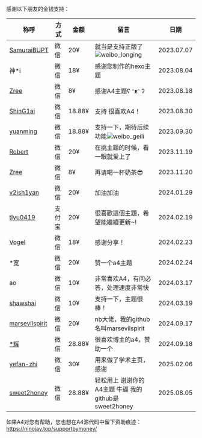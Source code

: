 感谢以下朋友的金钱支持：

| 称呼                                                         | 方式   | 金额   | 留言                                                         | 日期       |
| ------------------------------------------------------------ | ------ | ------ | ------------------------------------------------------------ | ---------- |
| [SamuraiBUPT](https://samuraibupt.github.io/)                | 微信   | 20¥    | 就当是支持正版了![weibo_longing](https://unpkg.com/@waline/emojis@1.1.0/weibo/weibo_longing.png) | 2023.07.07 |
| 神*i                                                         | 微信   | 18¥    | 感谢您制作的hexo主题                                         | 2023.08.04 |
| [Zree](https://www.aztreelet.top/)                           | 微信   | 8¥     | 感谢A4主题ʕ ᵔᴥᵔ ʔ                                            | 2023.08.18 |
| [ShinG1ai](https://noe.zone/)                                | 微信   | 18.88¥ | 支持  很喜欢A4！                                             | 2023.08.30 |
| [yuanming](http://sirwym.github.io/)                         | 微信   | 18.88¥ | 支持一下，期待后续功能![weibo_geili](https://unpkg.com/@waline/emojis@1.1.0/weibo/weibo_geili.png) | 2023.09.30 |
| [Robert](https://tobenot.top/)                               | 微信   | 20¥    | 在挑主题的时候，看一眼就爱上了                               | 2023.11.19 |
| [Zree](https://www.aztreelet.top/)                           | 微信   | 8¥     | 再请喝一杯奶茶😎                                              | 2023.11.20 |
| [v2ish1yan](https://v2ish1yan.github.io/)                    | 微信   | 20¥    | 加油加油                                                     | 2024.01.29 |
| [tlyu0419](https://github.com/tlyu0419)                      | 支付宝 | 20¥    | 很喜歡這個主題，希望能繼續更新~!                             | 2024.02.19 |
| [Vogel](https://github.com/VVogelimkafig)                    | 微信   | 18¥    | 感谢分享！                                                   | 2024.02.23 |
| *宽                                                          | 微信   | 20¥    | 赞一个a4主题                                                 | 2024.02.24 |
| ao                                                           | 微信   | 10¥    | 非常喜欢A4，有问必答，处理速度非常快                         | 2024.03.17 |
| [shawshai](https://shawshai.cn/)                             | 微信   | 10¥    | 支持一下，主题很棒！                                         | 2024.03.19 |
| [marsevilspirit](https://github.com/marsevilspirit)          | 微信   | 20¥    | nb大佬，我的github名叫marsevilspirit                         | 2024.09.17 |
| [*辉](https://xuehui.life/)                                  | 微信   | 28.88¥ | 很喜欢博主的a4，赞助一个                                     | 2024.09.18 |
| [yefan-zhi](https://yefan-zhi.github.io/) | 微信   | 30¥    | 用来做了学术主页，感谢                                       | 2025.02.06 |
| [sweet2honey](https://yefan-zhi.github.io/) | 微信   | 28.88¥    |  轻松用上 谢谢你的A4主题 牛逼 我的github是 sweet2honey | 2025.08.05 |











如果A4对您有帮助，您也想在A4源代码中留下资助痕迹：https://ninojay.top/supportbymoney/

